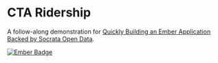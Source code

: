CTA Ridership
=============

A follow-along demonstration for [Quickly Building an Ember Application Backed by Socrata Open Data](https://dev.socrata.com/blog/2016/06/30/quickly-building-an-ember-app-backed-by-socrata-open-data.html).

[![Ember Badge][ember-badge]][embadge]

[embadge]: http://embadge.io/
[ember-badge]: http://embadge.io/v1/badge.svg?start=2.0.0
